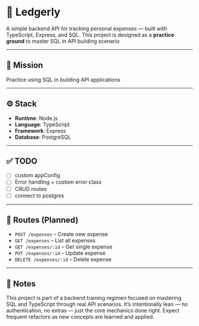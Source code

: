 # 🧾 Ledgerly

A simple backend API for tracking personal expenses — built with TypeScript, Express, and SQL. This project is designed as a **practice ground** to master SQL in API building scenario

---

## 🚨 Mission

Practice using SQL in building API applications

---

## ⚙️ Stack

- **Runtime**: Node.js
- **Language**: TypeScript
- **Framework**: Express
- **Database**: PostgreSQL

---

## ✅ TODO

- [ ] custom appConfig
- [ ] Error handling + custom error class
- [ ] CRUD routes
- [ ] connect to postgres

---

## 🧪 Routes (Planned)

- `POST /expenses` – Create new expense
- `GET /expenses` – List all expenses
- `GET /expenses/:id` – Get single expense
- `PUT /expenses/:id` – Update expense
- `DELETE /expenses/:id` – Delete expense

---

## 🧠 Notes

This project is part of a backend training regimen focused on mastering SQL and TypeScript through real API scenarios.
It’s intentionally lean — no authentication, no extras — just the core mechanics done right.
Expect frequent refactors as new concepts are learned and applied.

